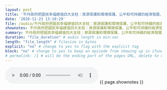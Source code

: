 ```yaml
---
layout: post
title: '不丹政府把國民幸福總值四大支柱：資源保護和環境保護、公平和可持續的經濟發展、傳統文化的保留、優良的治理制度細化成了心理幸福、生態、衛生、教育、文化、生活標準、時間使用、社區活力及良好的管理狀態' # quotes allow forbidden characters like the colon
date: '2020-11-23 13:10:29'
file: /audio/不丹政府把國民幸福總值四大支柱：資源保護和環境保護、公平和可持續的經濟發展、傳統文化的保留、優良的治理制度細化成了心理幸福、生態、衛生、教育、文化、生活標準、時間使用、社區活力及良好的管理狀態.mp3
shownotes: 不丹政府把國民幸福總值四大支柱：資源保護和環境保護、公平和可持續的經濟發展、傳統文化的保留、優良的治理制度細化成了心理幸福、生態、衛生、教育、文化、生活標準、時間使用、社區活力及良好的管理狀態
summary: 不丹政府把國民幸福總值四大支柱：資源保護和環境保護、公平和可持續的經濟發展、傳統文化的保留、優良的治理制度細化成了心理幸福、生態、衛生、教育、文化、生活標準、時間使用、社區活力及良好的管理狀態
duration: "file_duration" # audio length in min:sec
length: "file_length" # filesize in bytes
explicit: "no" # change to yes to flag with the explicit tag
block: "no" # change to yes to keep an episode from showing up in iTunes
# permalink: /1 # will be the ending part of the pages URL, delete to default to the title
---
```


<audio controls>
<source src="{{site.url}}{{site.baseurl}}{{ page.file }}" type="audio/x-mp3">
Your browser does not support the audio element.
</audio>
{{ page.shownotes }}

